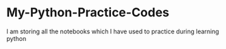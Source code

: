 # My-Python-Practice-Codes
I am storing all the notebooks which I have used to practice during learning python
